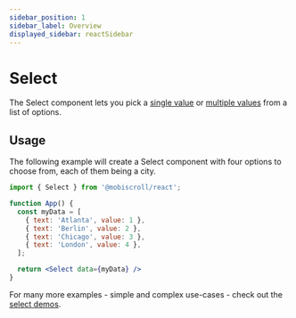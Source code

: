 ```yaml
---
sidebar_position: 1
sidebar_label: Overview
displayed_sidebar: reactSidebar
---
```


# Select

The Select component lets you pick a [single value](https://demo.mobiscroll.com/select/single-select#) or [multiple values](https://demo.mobiscroll.com/select/multiple-select#) from a list of options.

## Usage

The following example will create a Select component with four options to choose from, each of them being a city.

```jsx
import { Select } from '@mobiscroll/react';

function App() {
  const myData = [
    { text: 'Atlanta', value: 1 },
    { text: 'Berlin', value: 2 },
    { text: 'Chicago', value: 3 },
    { text: 'London', value: 4 },
  ];

  return <Select data={myData} />
}
```

For many more examples - simple and complex use-cases - check out the [select demos](https://demo.mobiscroll.com/select).